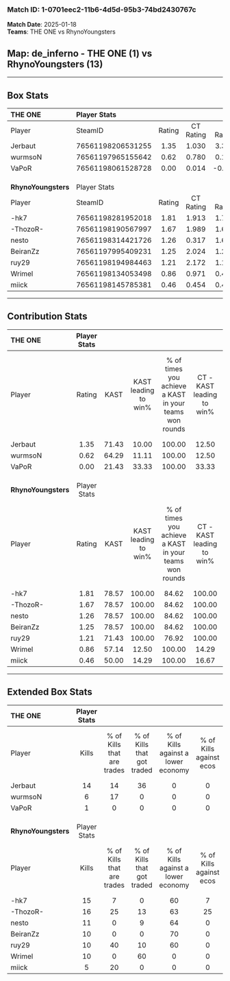 ### Match ID: 1-0701eec2-11b6-4d5d-95b3-74bd2430767c  
**Match Date**: 2025-01-18  
**Teams**: THE ONE vs RhynoYoungsters  

## **Map**: de_inferno - THE ONE (1) vs RhynoYoungsters (13)  
---  

## Box Stats  

| **THE ONE**         | Player Stats      |        |           |          |       |       |       |         |        |      |     |
| :- | :- | :-: | :-: | :-: | :-: | :-: | :-: | :-: | :-: | :-: | :-: |
| Player              | SteamID           | Rating | CT Rating | T Rating | KAST  |  ADR  | Kills | Assists | Deaths | K/D  | HS% |
| Jerbaut             | 76561198206531255 |  1.35  |   1.030   |  3.351   | 71.43 | 94.9  |  14   |    2    |   11   | 1.27 | 71  |
| wurmsoN             | 76561197965155642 |  0.62  |   0.780   |  0.181   | 64.29 | 59.6  |   6   |    3    |   13   | 0.46 | 83  |
| VaPoR               | 76561198061528728 |  0.00  |   0.014   |  -0.422  | 21.43 | 37.6  |   1   |    1    |   13   | 0.08 | 100 |
|                     |                   |        |           |          |       |       |       |         |        |      |     |
|                     |                   |        |           |          |       |       |       |         |        |      |     |
|                     |                   |        |           |          |       |       |       |         |        |      |     |
| **RhynoYoungsters** | Player Stats      |        |           |          |       |       |       |         |        |      |     |
| Player              | SteamID           | Rating | CT Rating | T Rating | KAST  |  ADR  | Kills | Assists | Deaths | K/D  | HS% |
| -hk7                | 76561198281952018 |  1.81  |   1.913   |  1.793   | 78.57 | 113.0 |  15   |    5    |   4    | 3.75 | 40  |
| -ThozoR-            | 76561198190567997 |  1.67  |   1.989   |  1.616   | 78.57 | 93.3  |  16   |    2    |   7    | 2.29 | 56  |
| nesto               | 76561198314421726 |  1.26  |   0.317   |  1.617   | 78.57 | 101.2 |  11   |    6    |   11   | 1.00 | 81  |
| BeiranZz            | 76561197995409231 |  1.25  |   2.024   |  1.251   | 78.57 | 72.6  |  10   |    4    |   7    | 1.43 | 70  |
| ruy29               | 76561198194984463 |  1.21  |   2.172   |  1.106   | 71.43 | 73.6  |  10   |    5    |   7    | 1.43 | 50  |
| Wrimel              | 76561198134053498 |  0.86  |   0.971   |  0.462   | 57.14 | 72.1  |  10   |    4    |   13   | 0.77 | 30  |
| miick               | 76561198145785381 |  0.46  |   0.454   |  0.486   | 50.00 | 49.6  |   5   |    3    |   12   | 0.42 | 40  |
---  

## Contribution Stats  

| **THE ONE**         | Player Stats |       |                      |                                                        |                           |                                                             |                          |                                                            |
| :- | :-: | :-: | :-: | :-: | :-: | :-: | :-: | :-: |
| Player              |    Rating    | KAST  | KAST leading to win% | % of times you achieve a KAST in your teams won rounds | CT - KAST leading to win% | CT - % of times you achieve a KAST in your teams won rounds | T - KAST leading to win% | T - % of times you achieve a KAST in your teams won rounds |
| Jerbaut             |     1.35     | 71.43 |        10.00         |                         100.00                         |           12.50           |                           100.00                            |           0.00           |                            0.00                            |
| wurmsoN             |     0.62     | 64.29 |        11.11         |                         100.00                         |           12.50           |                           100.00                            |           0.00           |                            0.00                            |
| VaPoR               |     0.00     | 21.43 |        33.33         |                         100.00                         |           33.33           |                           100.00                            |           0.00           |                            0.00                            |
|                     |              |       |                      |                                                        |                           |                                                             |                          |                                                            |
|                     |              |       |                      |                                                        |                           |                                                             |                          |                                                            |
|                     |              |       |                      |                                                        |                           |                                                             |                          |                                                            |
| **RhynoYoungsters** | Player Stats |       |                      |                                                        |                           |                                                             |                          |                                                            |
| Player              |    Rating    | KAST  | KAST leading to win% | % of times you achieve a KAST in your teams won rounds | CT - KAST leading to win% | CT - % of times you achieve a KAST in your teams won rounds | T - KAST leading to win% | T - % of times you achieve a KAST in your teams won rounds |
| -hk7                |     1.81     | 78.57 |        100.00        |                         84.62                          |          100.00           |                            50.00                            |          100.00          |                           90.91                            |
| -ThozoR-            |     1.67     | 78.57 |        100.00        |                         84.62                          |          100.00           |                           100.00                            |          100.00          |                           81.82                            |
| nesto               |     1.26     | 78.57 |        100.00        |                         84.62                          |          100.00           |                            50.00                            |          100.00          |                           90.91                            |
| BeiranZz            |     1.25     | 78.57 |        100.00        |                         84.62                          |          100.00           |                           100.00                            |          100.00          |                           81.82                            |
| ruy29               |     1.21     | 71.43 |        100.00        |                         76.92                          |          100.00           |                           100.00                            |          100.00          |                           72.73                            |
| Wrimel              |     0.86     | 57.14 |        12.50         |                         100.00                         |           14.29           |                           100.00                            |           0.00           |                            0.00                            |
| miick               |     0.46     | 50.00 |        14.29         |                         100.00                         |           16.67           |                           100.00                            |           0.00           |                            0.00                            |
---  

## Extended Box Stats  

| **THE ONE**         | Player Stats |                            |                            |                                    |                         |                              |                                 |        |                             |                                     |                          |                               |                            |
| :- | :-: | :-: | :-: | :-: | :-: | :-: | :-: | :-: | :-: | :-: | :-: | :-: | :-: |
| Player              |    Kills     | % of Kills that are trades | % of Kills that got traded | % of Kills against a lower economy | % of Kills against ecos | % of Kills that are flawless | % of Kills that are close duels | Deaths | % of Deaths that get traded | % of Deaths against a lower economy | % of Deaths against ecos | % of Deaths that are flawless | % of Deaths that are close |
| Jerbaut             |      14      |             14             |             36             |                 0                  |            0            |              64              |                7                |   11   |              0              |                  0                  |            0             |              73               |             9              |
| wurmsoN             |      6       |             17             |             0              |                 0                  |            0            |              67              |                0                |   13   |             15              |                  0                  |            0             |              54               |             0              |
| VaPoR               |      1       |             0              |             0              |                 0                  |            0            |             100              |                0                |   13   |              8              |                  0                  |            0             |              62               |             0              |
|                     |              |                            |                            |                                    |                         |                              |                                 |        |                             |                                     |                          |                               |                            |
|                     |              |                            |                            |                                    |                         |                              |                                 |        |                             |                                     |                          |                               |                            |
|                     |              |                            |                            |                                    |                         |                              |                                 |        |                             |                                     |                          |                               |                            |
| **RhynoYoungsters** | Player Stats |                            |                            |                                    |                         |                              |                                 |        |                             |                                     |                          |                               |                            |
| Player              |    Kills     | % of Kills that are trades | % of Kills that got traded | % of Kills against a lower economy | % of Kills against ecos | % of Kills that are flawless | % of Kills that are close duels | Deaths | % of Deaths that get traded | % of Deaths against a lower economy | % of Deaths against ecos | % of Deaths that are flawless | % of Deaths that are close |
| -hk7                |      15      |             7              |             0              |                 60                 |            7            |              80              |                0                |   4    |             25              |                 25                  |            0             |              75               |             0              |
| -ThozoR-            |      16      |             25             |             13             |                 63                 |           25            |              63              |                6                |   7    |             14              |                 71                  |            0             |              86               |             0              |
| nesto               |      11      |             0              |             9              |                 64                 |            0            |              45              |                0                |   11   |             36              |                 55                  |            0             |              45               |             0              |
| BeiranZz            |      10      |             0              |             0              |                 70                 |            0            |              60              |               20                |   7    |             57              |                 57                  |            0             |              57               |             14             |
| ruy29               |      10      |             40             |             10             |                 60                 |            0            |              90              |                0                |   7    |             14              |                 43                  |            0             |              86               |             0              |
| Wrimel              |      10      |             0              |             60             |                 0                  |            0            |              50              |                0                |   13   |              8              |                  0                  |            0             |              85               |             8              |
| miick               |      5       |             20             |             0              |                 0                  |            0            |              40              |                0                |   12   |              0              |                  0                  |            0             |              67               |             8              |
